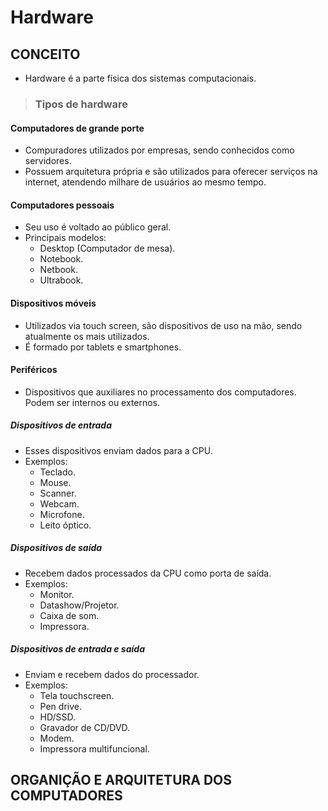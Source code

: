 # Hardware

## CONCEITO
* Hardware é a parte física dos sistemas computacionais.

> ### Tipos de hardware

#### Computadores de grande porte
* Compuradores utilizados por empresas, sendo conhecidos como servidores.
* Possuem arquitetura própria e são utilizados para oferecer serviços na internet, atendendo milhare de usuários ao mesmo tempo.

#### Computadores pessoais
* Seu uso é voltado ao público geral.
* Principais modelos:
  - Desktop (Computador de mesa).
  - Notebook.
  - Netbook.
  - Ultrabook.

#### Dispositivos móveis
* Utilizados via touch screen, são dispositivos de uso na mão, sendo atualmente os mais utilizados.
* É formado por tablets e smartphones.

#### Periféricos
* Dispositivos que auxiliares no processamento dos computadores. Podem ser internos ou externos.

##### Dispositivos de entrada
* Esses dispositivos enviam dados para a CPU.
* Exemplos:
  - Teclado.
  - Mouse.
  - Scanner.
  - Webcam.
  - Microfone.
  - Leito óptico.

##### Dispositivos de saída
* Recebem dados processados da CPU como porta de saída.
* Exemplos:
  - Monitor.
  - Datashow/Projetor.
  - Caixa de som.
  - Impressora.

##### Dispositivos de entrada e saída
* Enviam e recebem dados do processador.
* Exemplos:
  - Tela touchscreen.
  - Pen drive.
  - HD/SSD.
  - Gravador de CD/DVD.
  - Modem.
  - Impressora multifuncional.

## ORGANIÇÃO E ARQUITETURA DOS COMPUTADORES
